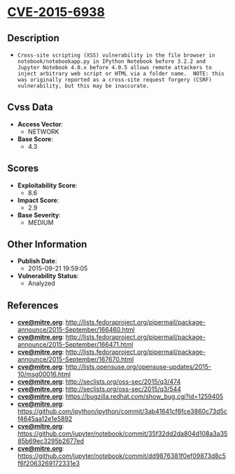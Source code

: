 
# [CVE-2015-6938](http://lists.fedoraproject.org/pipermail/package-announce/2015-September/166460.html)

## Description

- `Cross-site scripting (XSS) vulnerability in the file browser in notebook/notebookapp.py in IPython Notebook before 3.2.2 and Jupyter Notebook 4.0.x before 4.0.5 allows remote attackers to inject arbitrary web script or HTML via a folder name.  NOTE: this was originally reported as a cross-site request forgery (CSRF) vulnerability, but this may be inaccurate.`

## Cvss Data

- **Access Vector**:
  - NETWORK
- **Base Score**:
  - 4.3

## Scores

- **Exploitability Score**:
  - 8.6
- **Impact Score**:
  - 2.9
- **Base Severity**:
  - MEDIUM

## Other Information

- **Publish Date**:
  - 2015-09-21 19:59:05
- **Vulnerability Status**:
  - Analyzed

## References

- **cve@mitre.org**: http://lists.fedoraproject.org/pipermail/package-announce/2015-September/166460.html
- **cve@mitre.org**: http://lists.fedoraproject.org/pipermail/package-announce/2015-September/166471.html
- **cve@mitre.org**: http://lists.fedoraproject.org/pipermail/package-announce/2015-September/167670.html
- **cve@mitre.org**: http://lists.opensuse.org/opensuse-updates/2015-10/msg00016.html
- **cve@mitre.org**: http://seclists.org/oss-sec/2015/q3/474
- **cve@mitre.org**: http://seclists.org/oss-sec/2015/q3/544
- **cve@mitre.org**: https://bugzilla.redhat.com/show_bug.cgi?id=1259405
- **cve@mitre.org**: https://github.com/ipython/ipython/commit/3ab41641cf6fce3860c73d5cf4645aa12e1e5892
- **cve@mitre.org**: https://github.com/jupyter/notebook/commit/35f32dd2da804d108a3a3585b69ec3295b2677ed
- **cve@mitre.org**: https://github.com/jupyter/notebook/commit/dd9876381f0ef09873d8c5f6f2063269172331e3
